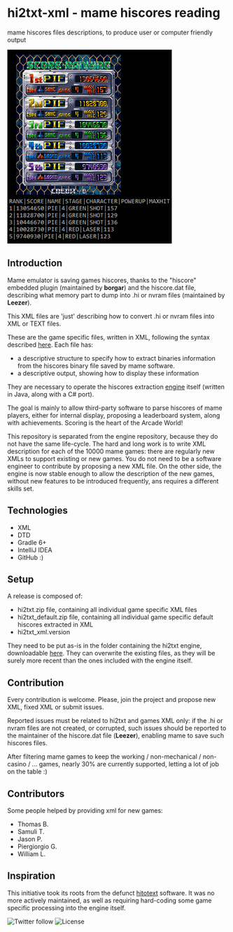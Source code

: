 # hi2txt-xml - mame hiscores reading
mame hiscores files descriptions, to produce user or computer friendly output

![scores extraction](scores.png)

## Introduction
Mame emulator is saving games hiscores, thanks to the "hiscore" embedded plugin (maintained by **borgar**) and the hiscore.dat file, describing what memory part to dump into .hi or nvram files (maintained by **Leezer**).

This XML files are 'just' describing how to convert .hi or nvram files into XML or TEXT files. 

These are the game specific files, written in XML, following the syntax described [here](http://greatstone.free.fr/hi2txt/doc/xml.html).
Each file has:
* a descriptive structure to specify how to extract binaries information from the hiscores binary file saved by mame software.
* a descriptive output, showing how to display these information 

They are necessary to operate the hiscores extraction [engine](http://greatstone.free.fr/hi2txt) itself (written in Java, along with a C# port).

The goal is mainly to allow third-party software to parse hiscores of mame players, either for internal display, proposing a leaderboard system, along with achievements.
Scoring is the heart of the Arcade World!   

This repository is separated from the engine repository, because they do not have the same life-cycle.
The hard and long work is to write XML description for each of the 10000 mame games: there are regularly new XMLs to support existing or new games. You do not need to be a software engineer to contribute by proposing a new XML file.
On the other side, the engine is now stable enough to allow the description of the new games, without new features to be introduced frequently, ans requires a different skills set.  

## Technologies
* XML
* DTD
* Gradle 6+
* IntelliJ IDEA
* GitHub :)

## Setup
A release is composed of:
* hi2txt.zip file, containing all individual game specific XML files
* hi2txt_default.zip file, containing all individual game specific default hiscores extracted in XML
* hi2txt_xml.version

They need to be put as-is in the folder containing the hi2txt engine, downloadable [here](http://greatstone.free.fr/hi2txt/).
They can overwrite the existing files, as they will be surely more recent than the ones included with the engine itself.
 
 ## Contribution
 Every contribution is welcome. Please, join the project and propose new XML, fixed XML or submit issues.
 
 Reported issues must be related to hi2txt and games XML only:
 if the .hi or nvram files are not created, or corrupted, such issues should be reported to the maintainer of the hiscore.dat file (**Leezer**), enabling mame to save such hiscores files. 
 
 After filtering mame games to keep the working / non-mechanical / non-casino / ... games, nearly 30% are currently supported, letting a lot of job on the table :)  
 
 ## Contributors
 Some people helped by providing xml for new games:
 * Thomas B.
 * Samuli T.
 * Jason P.
 * Piergiorgio G.
 * William L.
 
 ## Inspiration
 This initiative took its roots from the defunct [hitotext](https://sourceforge.net/projects/hitotext/) software.
 It was no more actively maintained, as well as requiring hard-coding some game specific processing into the engine itself.
 
 ![Twitter follow](https://img.shields.io/twitter/follow/hi2txt?label=Follow&style=social)
 ![License](https://img.shields.io/github/license/GreatStoneEx/hi2txt-xml)